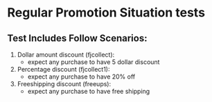 # Regular Promotion Situation tests

## Test Includes Follow Scenarios:

1. Dollar amount discount (fjcollect):
    - expect any purchase to have 5 dollar discount
2. Percentage discount (fjcollect1):
    - expect any purchase to have 20% off
3. Freeshipping discount (freeups):
    - expect any purchase to have free shipping